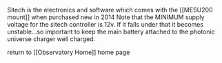 Sitech is the electronics and software which comes with the [[MESU200 mount]] when purchased new in 2014 Note that the MINIMUM supply voltage for the sitech controller is 12v. If it falls under that it becomes unstable...so important to keep the main battery attached to the photonic universe charger well charged.




return to [[Observatory Home]] home page
